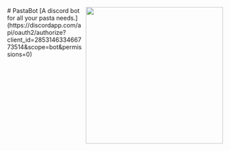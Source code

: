 <img align="right" src="http://www.nbdeg.com/images/pastaCircle.png" height="320" width="320">
# PastaBot
[A discord bot for all your pasta needs.](https://discordapp.com/api/oauth2/authorize?client_id=285314633466773514&scope=bot&permissions=0)
